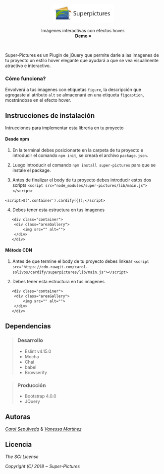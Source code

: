 


<p align="center">
 <a href="https://carol-solivos.github.io/cardify">
   <img src="assets/img/logo-superpic.jpg" width=200 height=auto>
 </a>

 <p align="center">
 	Imágenes interactivas con efectos hover.
   <br>
   <a href="https://carol-solivos.github.io/cardify"><strong>Demo &raquo;</strong></a>
 </p>
</p>

<br>

<p>Super-Pictures es un Plugin de jQuery que permite darle a las imagenes de tu proyecto un estilo hover elegante que ayudará a que se vea visualmente atractivo e interactivo.</p>


### Cómo funciona?

Envolverá a tus imagenes con etiquetas `figure`, la descripción que agregaste al atributo `alt` se almacenará en una etiqueta `figcaption`, mostrándose en el efecto hover.
 

Instrucciones de instalación
----------------------------

<p>Intrucciones para implementar esta libreria en tu proyecto</p>


#### Desde npm

1. En la terminal debes posicionarte en la carpeta de tu proyecto e introducir el comando `npm init`, se creará el archivo `package.json`.

2. Luego introducir el comando `npm install super-pictures` para que se instale el package.

3. Antes de finalizar el body de tu proyecto debes introducir estos dos scripts `<script src="node_modules/super-pictures/lib/main.js"></script>`

`<script>$('.container').cardify({});</script>`

4. Debes tener esta estructura en tus imagenes

```
   <div class="container">
    <div class="areaGallery">
        <img src="" alt="">
    </div>
   </div>
```

#### Método CDN

1. Antes de que termine el body de tu proyecto debes linkear `<script src="https://cdn.rawgit.com/carol-solivos/cardify/superpictures/lib/main.js"></script>`

2. Debes tener esta estructura en tus imagenes

```
   <div class="container">
    <div class="areaGallery">
        <img src="" alt="">
    </div>
   </div>
```

Dependencias
------------

>### Desarrollo
>
>* Eslint v4.15.0
>* Mocha
>* Chai
>* babel
>* Browserify


>### Producción 
>
>* Bootstrap 4.0.0
>* JQuery 


Autoras
-------
 
[*Carol Sepúlveda*](https://github.com/carol-solivos) & [*Vanessa Martínez*](https://github.com/vanemarnava)


Licencia
--------

*The SCI License*

*Copyright (C) 2018 ~ Super-Pictures*



